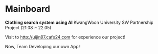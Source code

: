 # Mainboard
**Clothing search system using AI**
KwangWoon University SW Partnership Project
(21.08 ~ 22.05)

Visit to http://uijin97.cafe24.com for experience our project!

Now, Team Developing our own App!

